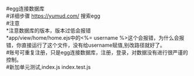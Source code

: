 #egg连接数据库<br/>
#详细步骤 https://yumud.com/  搜索egg<br/>
#注意<br/>
 *注意数据库的版本，版本过低会报错<br/>
 *app/view/home/home.ejs中的<%= username %>这个会报错，为什么会报错，你直接运行了这个文件，没有给username赋值,别改路径就好了。 <br/>
#账号可重复注册，只是egg连接数据库，注册，登录，对数据没有进行很严谨的控制。<br/>
#新加单元测试,index.js index.test.js <br/>
